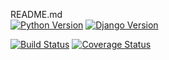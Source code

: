 README.md  
[![Python Version](https://img.shields.io/badge/python-3.7-brightgreen.svg)](https://python.org)
[![Django Version](https://img.shields.io/badge/django-3.2-brightgreen.svg)](https://djangoproject.com)  

[![Build Status](https://app.travis-ci.com/zl3952/swe1-app.svg?branch=master)](https://app.travis-ci.com/zl3952/swe1-app)
[![Coverage Status](https://coveralls.io/repos/github/zl3952/swe1-app/badge.svg?branch=master)](https://coveralls.io/github/zl3952/swe1-app?branch=master)
